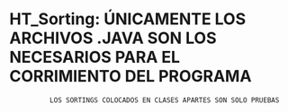 # HT_Sorting: ÚNICAMENTE LOS ARCHIVOS .JAVA SON LOS NECESARIOS PARA EL CORRIMIENTO DEL PROGRAMA
              LOS SORTINGS COLOCADOS EN CLASES APARTES SON SOLO PRUEBAS
